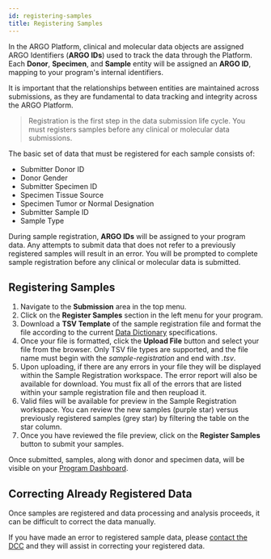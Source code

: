 ```yaml
---
id: registering-samples
title: Registering Samples
---
```


In the ARGO Platform, clinical and molecular data objects are assigned ARGO Identifiers (**ARGO IDs**) used to track the data through the Platform. Each **Donor**, **Specimen**, and **Sample** entity will be assigned an **ARGO ID**, mapping to your program's internal identifiers.

It is important that the relationships between entities are maintained across submissions, as they are fundamental to data tracking and integrity across the ARGO Platform.

> Registration is the first step in the data submission life cycle.  You must registers samples before any clinical or molecular data submissions.

The basic set of data that must be registered for each sample consists of:
* Submitter Donor ID
* Donor Gender
* Submitter Specimen ID
* Specimen Tissue Source
* Specimen Tumor or Normal Designation
* Submitter Sample ID
* Sample Type

During sample registration, **ARGO IDs** will be assigned to your program data. Any attempts to submit data that does not refer to a previously registered samples will result in an error. You will be prompted to complete sample registration before any clinical or molecular data is submitted.

## Registering Samples
1. Navigate to the **Submission** area in the top menu.
1. Click on the **Register Samples** section in the left menu for your program.
1. Download a **TSV Template** of the sample registration file and format the file according to the current [Data Dictionary](/dictionary) specifications.
1. Once your file is formatted, click the **Upload File** button and select your file from the browser. Only TSV file types are supported, and the file name must begin with the *sample-registration* and end with _.tsv_.
1. Upon uploading, if there are any errors in your file they will be displayed within the Sample Registration workspace. The error report will also be available for download. You must fix all of the errors that are listed within your sample registration file and then reupload it.
1. Valid files will be available for preview in the Sample Registration workspace.  You can review the new samples (purple star) versus previously registered samples (grey star) by filtering the table on the star column.
1. Once you have reviewed the file preview, click on the **Register Samples** button to submit your samples.

Once submitted, samples, along with donor and specimen data, will be visible on your [Program Dashboard](/linktootherdocpagexxxxx).

## Correcting Already Registered Data
Once samples are registered and data processing and analysis proceeds, it can be difficult to correct the data manually.

If you have made an error to registered sample data, please [contact the DCC](https://platform-ui.qa.argo.cancercollaboratory.org/contact) and they will assist in correcting your registered data.  
